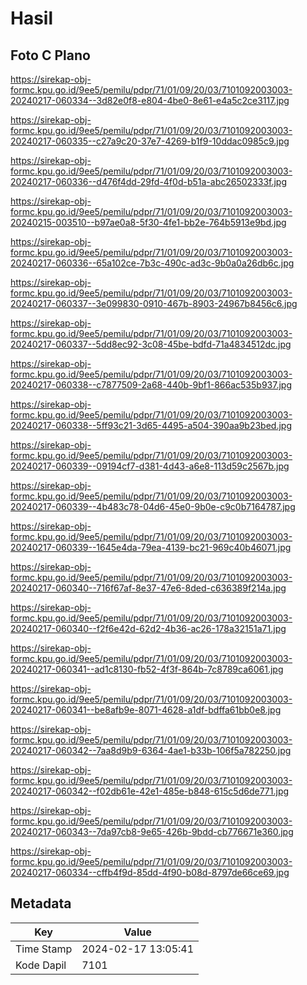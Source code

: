 # Hasil

## Foto C Plano

https://sirekap-obj-formc.kpu.go.id/9ee5/pemilu/pdpr/71/01/09/20/03/7101092003003-20240217-060334--3d82e0f8-e804-4be0-8e61-e4a5c2ce3117.jpg

https://sirekap-obj-formc.kpu.go.id/9ee5/pemilu/pdpr/71/01/09/20/03/7101092003003-20240217-060335--c27a9c20-37e7-4269-b1f9-10ddac0985c9.jpg

https://sirekap-obj-formc.kpu.go.id/9ee5/pemilu/pdpr/71/01/09/20/03/7101092003003-20240217-060336--d476f4dd-29fd-4f0d-b51a-abc26502333f.jpg

https://sirekap-obj-formc.kpu.go.id/9ee5/pemilu/pdpr/71/01/09/20/03/7101092003003-20240215-003510--b97ae0a8-5f30-4fe1-bb2e-764b5913e9bd.jpg

https://sirekap-obj-formc.kpu.go.id/9ee5/pemilu/pdpr/71/01/09/20/03/7101092003003-20240217-060336--65a102ce-7b3c-490c-ad3c-9b0a0a26db6c.jpg

https://sirekap-obj-formc.kpu.go.id/9ee5/pemilu/pdpr/71/01/09/20/03/7101092003003-20240217-060337--3e099830-0910-467b-8903-24967b8456c6.jpg

https://sirekap-obj-formc.kpu.go.id/9ee5/pemilu/pdpr/71/01/09/20/03/7101092003003-20240217-060337--5dd8ec92-3c08-45be-bdfd-71a4834512dc.jpg

https://sirekap-obj-formc.kpu.go.id/9ee5/pemilu/pdpr/71/01/09/20/03/7101092003003-20240217-060338--c7877509-2a68-440b-9bf1-866ac535b937.jpg

https://sirekap-obj-formc.kpu.go.id/9ee5/pemilu/pdpr/71/01/09/20/03/7101092003003-20240217-060338--5ff93c21-3d65-4495-a504-390aa9b23bed.jpg

https://sirekap-obj-formc.kpu.go.id/9ee5/pemilu/pdpr/71/01/09/20/03/7101092003003-20240217-060339--09194cf7-d381-4d43-a6e8-113d59c2567b.jpg

https://sirekap-obj-formc.kpu.go.id/9ee5/pemilu/pdpr/71/01/09/20/03/7101092003003-20240217-060339--4b483c78-04d6-45e0-9b0e-c9c0b7164787.jpg

https://sirekap-obj-formc.kpu.go.id/9ee5/pemilu/pdpr/71/01/09/20/03/7101092003003-20240217-060339--1645e4da-79ea-4139-bc21-969c40b46071.jpg

https://sirekap-obj-formc.kpu.go.id/9ee5/pemilu/pdpr/71/01/09/20/03/7101092003003-20240217-060340--716f67af-8e37-47e6-8ded-c636389f214a.jpg

https://sirekap-obj-formc.kpu.go.id/9ee5/pemilu/pdpr/71/01/09/20/03/7101092003003-20240217-060340--f2f6e42d-62d2-4b36-ac26-178a32151a71.jpg

https://sirekap-obj-formc.kpu.go.id/9ee5/pemilu/pdpr/71/01/09/20/03/7101092003003-20240217-060341--ad1c8130-fb52-4f3f-864b-7c8789ca6061.jpg

https://sirekap-obj-formc.kpu.go.id/9ee5/pemilu/pdpr/71/01/09/20/03/7101092003003-20240217-060341--be8afb9e-8071-4628-a1df-bdffa61bb0e8.jpg

https://sirekap-obj-formc.kpu.go.id/9ee5/pemilu/pdpr/71/01/09/20/03/7101092003003-20240217-060342--7aa8d9b9-6364-4ae1-b33b-106f5a782250.jpg

https://sirekap-obj-formc.kpu.go.id/9ee5/pemilu/pdpr/71/01/09/20/03/7101092003003-20240217-060342--f02db61e-42e1-485e-b848-615c5d6de771.jpg

https://sirekap-obj-formc.kpu.go.id/9ee5/pemilu/pdpr/71/01/09/20/03/7101092003003-20240217-060343--7da97cb8-9e65-426b-9bdd-cb776671e360.jpg

https://sirekap-obj-formc.kpu.go.id/9ee5/pemilu/pdpr/71/01/09/20/03/7101092003003-20240217-060334--cffb4f9d-85dd-4f90-b08d-8797de66ce69.jpg


## Metadata

| Key        | Value               |
| ---------- | ------------------- |
| Time Stamp | 2024-02-17 13:05:41 |
| Kode Dapil | 7101                |



